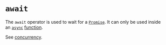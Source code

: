 # `await`

The `await` operator is used to wait for a [`Promise`][global-objects-promise]. It can only be used inside an [`async`][keyword-async] [function][concept-functions].

See [concurrency][concept-concurrency].

[concept-concurrency]: ../info/concurrency.md
[concept-functions]: ../../../../reference/concepts/functions.md
[global-objects-promise]: ../objects/promise.md
[keyword-async]: ./async.md
